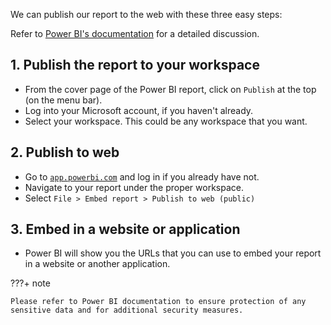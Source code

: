 We can publish our report to the web with these three easy steps:

Refer to [Power BI's documentation](https://docs.microsoft.com/en-us/power-bi/collaborate-share/service-publish-to-web#create-embed-codes-with-publish-to-web) for a detailed discussion.

## 1. Publish the report to your workspace

- From the cover page of the Power BI report, click on `Publish` at the top (on the menu bar).
- Log into your Microsoft account, if you haven't already.
- Select your workspace. This could be any workspace that you want.


## 2. Publish to web

- Go to [`app.powerbi.com`](https://app.powerbi.com) and log in if you already have not.
- Navigate to your report under the proper workspace.
- Select `File > Embed report > Publish to web (public)`


## 3. Embed in a website or application

- Power BI will show you the URLs that you can use to embed your report in a website or another application.

???+ note

    Please refer to Power BI documentation to ensure protection of any sensitive data and for additional security measures.